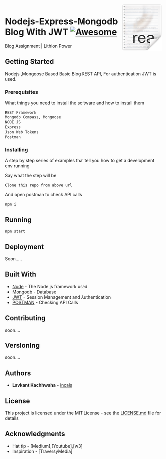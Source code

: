 <img src="blog.png" align="right" />

# Nodejs-Express-Mongodb Blog With JWT [![Awesome](https://cdn.rawgit.com/sindresorhus/awesome/d7305f38d29fed78fa85652e3a63e154dd8e8829/media/badge.svg)](https://github.com/sindresorhus/awesome)

Blog Assignment | Lithion Power

## Getting Started

Nodejs ,Mongoose Based Basic Blog REST API, For authentication JWT is used. 

### Prerequisites

What things you need to install the software and how to install them

```
REST Framework
Mongodb Compass, Mongoose
NODE JS
Express
Json Web Tokens
Postman
```

### Installing

A step by step series of examples that tell you how to get a development env running

Say what the step will be

```
Clone this repo from above url
```

And open postman to check API calls

```
npm i
```



## Running 
```
npm start

```

## Deployment

Soon.....

## Built With

* [Node](https://nodejs.org/) - The Node js framework used
* [Mongodb](https://www.mongodb.com/) - Database
* [JWT](https://jwt.io/) - Session Management and Authentication
* [POSTMAN](https://www.getpostman.com/) - Checking API Calls

## Contributing

soon....

## Versioning

soon....

## Authors

* **Lavkant Kachhwaha**  - [incals](https://github.com/Lavkushwaha)



## License

This project is licensed under the MIT License - see the [LICENSE.md](LICENSE.md) file for details

## Acknowledgments

* Hat tip - [Medium],[Youtube],[w3]
* Inspiration - [TraversyMedia]

